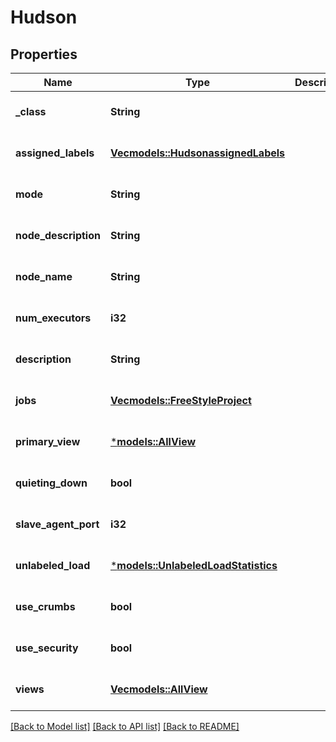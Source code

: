 # Hudson

## Properties
Name | Type | Description | Notes
------------ | ------------- | ------------- | -------------
**_class** | **String** |  | [optional] [default to None]
**assigned_labels** | [**Vec<models::HudsonassignedLabels>**](HudsonassignedLabels.md) |  | [optional] [default to None]
**mode** | **String** |  | [optional] [default to None]
**node_description** | **String** |  | [optional] [default to None]
**node_name** | **String** |  | [optional] [default to None]
**num_executors** | **i32** |  | [optional] [default to None]
**description** | **String** |  | [optional] [default to None]
**jobs** | [**Vec<models::FreeStyleProject>**](FreeStyleProject.md) |  | [optional] [default to None]
**primary_view** | [***models::AllView**](AllView.md) |  | [optional] [default to None]
**quieting_down** | **bool** |  | [optional] [default to None]
**slave_agent_port** | **i32** |  | [optional] [default to None]
**unlabeled_load** | [***models::UnlabeledLoadStatistics**](UnlabeledLoadStatistics.md) |  | [optional] [default to None]
**use_crumbs** | **bool** |  | [optional] [default to None]
**use_security** | **bool** |  | [optional] [default to None]
**views** | [**Vec<models::AllView>**](AllView.md) |  | [optional] [default to None]

[[Back to Model list]](../README.md#documentation-for-models) [[Back to API list]](../README.md#documentation-for-api-endpoints) [[Back to README]](../README.md)


